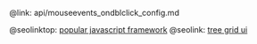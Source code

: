 @link: api/mouseevents_ondblclick_config.md

@seolinktop: [popular javascript framework](https://webix.com)
@seolink: [tree grid ui](https://webix.com/widget/treetable/)